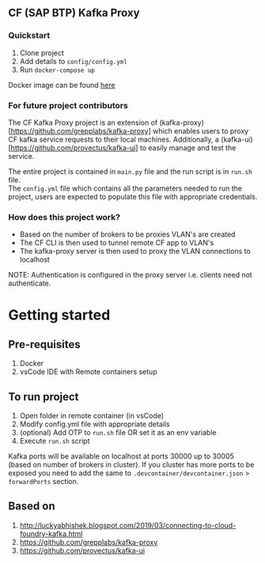 
## CF (SAP BTP) Kafka Proxy

### Quickstart
1. Clone project
2. Add details to `config/config.yml`
3. Run `docker-compose up`

Docker image can be found [here](https://hub.docker.com/r/register9091/cf-kafka-proxy)

### For future project contributors

The CF Kafka Proxy project is an extension of (kafka-proxy)[https://github.com/grepplabs/kafka-proxy] which enables users to proxy CF kafka service requests to their local machines.
Additionally, a (kafka-ui)[https://github.com/provectus/kafka-ui] to easily manage and test the service.

The entire project is contained in `main.py` file and the run script is in `run.sh` file. \
The `config.yml` file which contains all the parameters needed to run the project, users are expected to populate this file with appropriate credentials.

### How does this project work?

- Based on the number of brokers to be proxies VLAN's are created
- The CF CLI is then used to tunnel remote CF app to VLAN's
- The kafka-proxy server is then used to proxy the VLAN connections to localhost

NOTE: Authentication is configured in the proxy server i.e. clients need not authenticate.

# Getting started

## Pre-requisites

1. Docker
2. vsCode IDE with Remote containers setup

## To run project

1. Open folder in remote container (in vsCode)
2. Modify config.yml file with appropriate details
3. (optional) Add OTP to `run.sh` file OR set it as an env variable
4. Execute `run.sh` script

Kafka ports will be available on localhost at ports 30000 up to 30005 (based on number of brokers in cluster). 
If you cluster has more ports to be exposed you need to add the same to `.devcontainer/devcontainer.json` > `forwardPorts` section.

## Based on

1. http://luckyabhishek.blogspot.com/2019/03/connecting-to-cloud-foundry-kafka.html
2. https://github.com/grepplabs/kafka-proxy
3. https://github.com/provectus/kafka-ui
